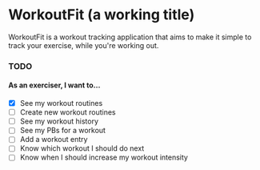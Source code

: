 # WorkoutFit (a working title)

WorkoutFit is a workout tracking application that aims to make it simple to track your exercise, while you're working out.

### TODO

#### As an exerciser, I want to...

- [x] See my workout routines
- [ ] Create new workout routines
- [ ] See my workout history
- [ ] See my PBs for a workout
- [ ] Add a workout entry
- [ ] Know which workout I should do next
- [ ] Know when I should increase my workout intensity

